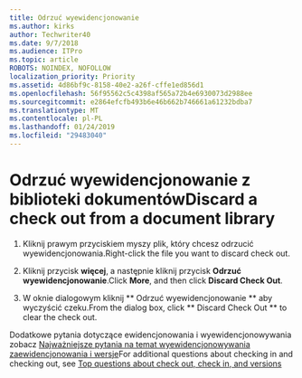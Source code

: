 ```yaml
---
title: Odrzuć wyewidencjonowanie
ms.author: kirks
author: Techwriter40
ms.date: 9/7/2018
ms.audience: ITPro
ms.topic: article
ROBOTS: NOINDEX, NOFOLLOW
localization_priority: Priority
ms.assetid: 4d86bf9c-8158-40e2-a26f-cffe1ed856d1
ms.openlocfilehash: 56f95562c5c4398af565a72b4e6930073d2988ee
ms.sourcegitcommit: e2864efcfb493b6e46b662b746661a61232bdba7
ms.translationtype: MT
ms.contentlocale: pl-PL
ms.lasthandoff: 01/24/2019
ms.locfileid: "29483040"
---
```

# <a name="discard-a-check-out-from-a-document-library"></a><span data-ttu-id="a40cb-102">Odrzuć wyewidencjonowanie z biblioteki dokumentów</span><span class="sxs-lookup"><span data-stu-id="a40cb-102">Discard a check out from a document library</span></span>

1. <span data-ttu-id="a40cb-103">Kliknij prawym przyciskiem myszy plik, który chcesz odrzucić wyewidencjonowania.</span><span class="sxs-lookup"><span data-stu-id="a40cb-103">Right-click the file you want to discard check out.</span></span>
    
2. <span data-ttu-id="a40cb-104">Kliknij przycisk **więcej**, a następnie kliknij przycisk **Odrzuć wyewidencjonowanie**.</span><span class="sxs-lookup"><span data-stu-id="a40cb-104">Click **More**, and then click **Discard Check Out**.</span></span> 
    
3. <span data-ttu-id="a40cb-105">W oknie dialogowym kliknij \*\* Odrzuć wyewidencjonowanie \*\* aby wyczyścić czeku.</span><span class="sxs-lookup"><span data-stu-id="a40cb-105">From the dialog box, click \*\* Discard Check Out \*\* to clear the check out.</span></span> 
    
<span data-ttu-id="a40cb-106">Dodatkowe pytania dotyczące ewidencjonowania i wyewidencjonowywania zobacz [Najważniejsze pytania na temat wyewidencjonowywania zaewidencjonowania i wersje](https://go.microsoft.com/fwlink/?linkid=2018786)</span><span class="sxs-lookup"><span data-stu-id="a40cb-106">For additional questions about checking in and checking out, see [Top questions about check out, check in, and versions](https://go.microsoft.com/fwlink/?linkid=2018786)</span></span>
  

